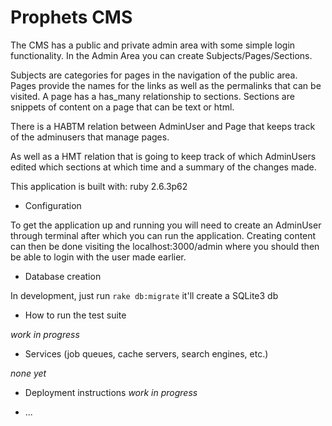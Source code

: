# Prophets CMS
The CMS has a public and private admin area with some simple login functionality.
In the Admin Area you can create Subjects/Pages/Sections.

Subjects are categories for pages in the navigation of the public area.
Pages provide the names for the links as well as the permalinks that can be visited. A page has a has_many relationship to sections.
Sections are snippets of content on a page that can be text or html.

There is a HABTM relation between AdminUser and Page that keeps track of the adminusers that manage pages.

As well as a HMT relation that is going to keep track of which AdminUsers edited which sections at which time and a summary of the changes made.

This application is built with: ruby 2.6.3p62

* Configuration

To get the application up and running you will need to create an AdminUser through terminal after which you can run the application. Creating content can then be done visiting the localhost:3000/admin where you should then be able to login with the user made earlier.

* Database creation

In development, just run `rake db:migrate` it'll create a SQLite3 db

* How to run the test suite

_work in progress_

* Services (job queues, cache servers, search engines, etc.)

_none yet_

* Deployment instructions
_work in progress_

* ...

